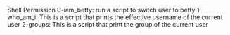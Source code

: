 Shell Permission
0-iam_betty: run a script to switch user to betty
1-who_am_i: This is a script that prints the effective username of the current user
2-groups: This is a script that print the group of the current user
